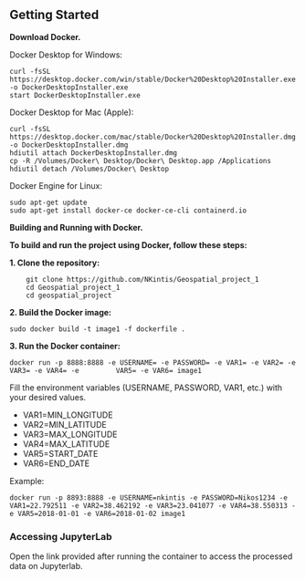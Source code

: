 ## Getting Started
**Download Docker.**

Docker Desktop for Windows:
```shell
curl -fsSL https://desktop.docker.com/win/stable/Docker%20Desktop%20Installer.exe -o DockerDesktopInstaller.exe
start DockerDesktopInstaller.exe
```

Docker Desktop for Mac (Apple):
```shell
curl -fsSL https://desktop.docker.com/mac/stable/Docker%20Desktop%20Installer.dmg -o DockerDesktopInstaller.dmg
hdiutil attach DockerDesktopInstaller.dmg
cp -R /Volumes/Docker\ Desktop/Docker\ Desktop.app /Applications
hdiutil detach /Volumes/Docker\ Desktop
```

Docker Engine for Linux:
```shell
sudo apt-get update
sudo apt-get install docker-ce docker-ce-cli containerd.io
```


**Building and Running with Docker.**

**To build and run the project using Docker, follow these steps:**

**1. Clone the repository:**
```shell
	git clone https://github.com/NKintis/Geospatial_project_1
	cd Geospatial_project_1
	cd geospatial_project
```

**2. Build the Docker image:**
```shell
sudo docker build -t image1 -f dockerfile .
```

**3. Run the Docker container:**
```shell
docker run -p 8888:8888 -e USERNAME= -e PASSWORD= -e VAR1= -e VAR2= -e VAR3= -e VAR4= -e 		 VAR5= -e VAR6= image1
```

Fill the environment variables (USERNAME, PASSWORD, VAR1, etc.) with your desired values.
* VAR1=MIN_LONGITUDE 
* VAR2=MIN_LATITUDE 
* VAR3=MAX_LONGITUDE
* VAR4=MAX_LATITUDE
* VAR5=START_DATE
* VAR6=END_DATE

Example:
```shell
docker run -p 8893:8888 -e USERNAME=nkintis -e PASSWORD=Nikos1234 -e VAR1=22.792511 -e VAR2=38.462192 -e VAR3=23.041077 -e VAR4=38.550313 -e VAR5=2018-01-01 -e VAR6=2018-01-02 image1
```

### Accessing JupyterLab

Open the link provided after running the container to access the processed data on Jupyterlab.


